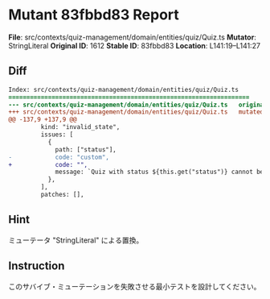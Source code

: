 # Mutant 83fbbd83 Report

**File**: src/contexts/quiz-management/domain/entities/quiz/Quiz.ts
**Mutator**: StringLiteral
**Original ID**: 1612
**Stable ID**: 83fbbd83
**Location**: L141:19–L141:27

## Diff

```diff
Index: src/contexts/quiz-management/domain/entities/quiz/Quiz.ts
===================================================================
--- src/contexts/quiz-management/domain/entities/quiz/Quiz.ts	original
+++ src/contexts/quiz-management/domain/entities/quiz/Quiz.ts	mutated #1612
@@ -137,9 +137,9 @@
         kind: "invalid_state",
         issues: [
           {
             path: ["status"],
-            code: "custom",
+            code: "",
             message: `Quiz with status ${this.get("status")} cannot be approved`,
           },
         ],
         patches: [],
```

## Hint

ミューテータ "StringLiteral" による置換。

## Instruction

このサバイブ・ミューテーションを失敗させる最小テストを設計してください。
